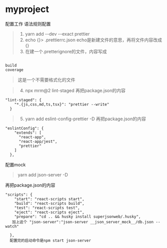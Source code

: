# myproject
配置工作
语法规则配置
>1. yarn add --dev --exact prettier
>2. echo {}> .prettierrc.json    echo是新建文件的意思，再将文件内容改成{}
>3. 在建一个.pretterignore的文件，内容写成
```

build
coverage
```
>这是一个不需要格式化的文件

>4. npx mrm@2 lint-staged
再把package.json的内容
```
"lint-staged": {
    "*.{js,css,md,ts,tsx}": "prettier --write"
  }
```
> 5. yarn add eslint-config-prettier -D
再把package.json的内容
```
"eslintConfig": {
    "extends": [
      "react-app",
      "react-app/jest",
      "prettier"
    ]
  },
```

配置mock
> yarn add json-server -D

再把package.json的内容
```
"scripts": {
    "start": "react-scripts start",
    "build": "react-scripts build",
    "test": "react-scripts test",
    "eject": "react-scripts eject",
    "prepare": "cd .. && husky install superjsonweb/.husky",
   加上这个 "json-server":"json-server __json_server_mock__/db.json --watch"

  },
  配置完的启动命令是npm start json-server
```